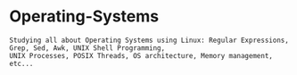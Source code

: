 # Operating-Systems
    Studying all about Operating Systems using Linux: Regular Expressions, Grep, Sed, Awk, UNIX Shell Programming, 
    UNIX Processes, POSIX Threads, OS architecture, Memory management, etc...
